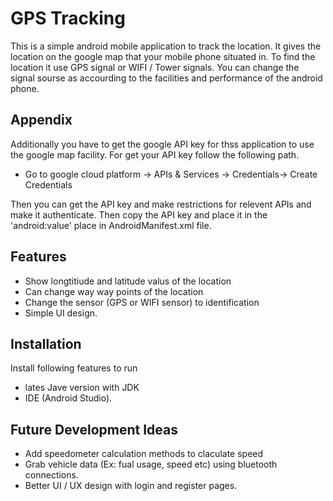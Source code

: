 
# GPS Tracking

This is a simple android mobile application to track the location. It gives the location on the google map that your mobile phone situated in. To find the location it use GPS signal or WIFI / Tower signals. You can change the signal sourse as accourding to the facilities and performance of the android phone. 


## Appendix

Additionally you have to get the google API key for thss application to use the google map facility. For get your API key follow the following path. 

- Go to google cloud platform -> APIs & Services ->        Credentials-> Create Credentials

Then you can get the API key and make restrictions for relevent APIs and make it authenticate. Then copy the API key and place it in the 'android:value' place in AndroidManifest.xml file. 


## Features

- Show longtitiude and latitude valus of the location
- Can change way  way points of the location
- Change the sensor (GPS or WIFI sensor) to identification
- Simple UI design. 


## Installation

Install following features to run

- lates Jave version with JDK
- IDE (Android Studio).
    
## Future Development Ideas

- Add speedometer calculation methods to claculate speed
- Grab vehicle data (Ex: fual usage, speed etc) using bluetooth connections. 
- Better UI / UX design with login and register pages. 


